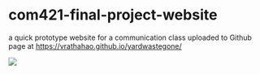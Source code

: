 # com421-final-project-website


a quick prototype website for a communication class uploaded to 
Github page at https://vrathahao.github.io/yardwastegone/

<img src ="./screen-capture.png">
